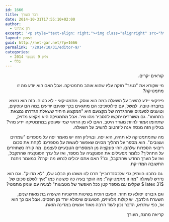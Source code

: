 ```yaml
---
id: 1666
title: דבר העורך
date: 2014-10-31T17:55:10+02:00
author:
  - רון אהרוני
excerpt: '<p style="text-align: right;"><img class="alignright" src="http://net-gar.net/wp-content/uploads/2014/01/orech.jpg" alt="רון אהרוני,הפקולטה למתמטיקה, הטכניון" width="81" height="81" />פיזיקאי יידע להשיב על השאלה במה הוא עוסק. מתמטיקאי - לא בטוח.  מה שהמתמטיקה לא תהיה, היא יפה. "איך לשלם סכום של 31 שקלים עם מספר קטן ככל האפשר של מטבעות", הוכחה בשיטות חדשניות להשערה בת מאות שנים, כל זה ועוד בגיליון הנוכחי, קריאה מהנה.</p>'
layout: post
guid: http://net-gar.net/?p=1666
permalink: '/2014/10/31/editor-9/'
categories:
  - גליון 9 נובמבר 2014
  - כללי
---
```

<p style="direction: rtl;">
  קוראים יקרים.
</p>

<p style="direction: rtl;">
  מי שקורא את "נטגר" חזקה עליו שהוא אוהב מתמטיקה. אבל האם הוא יודע מה זו מתמטיקה?
</p>

<p style="direction: rtl;">
  פיזיקאי יידע להשיב על השאלה במה הוא עוסק. מתמטיקאי - לא בטוח. בזה הוא נמצא בחברה טובה. למשל, עם פילוסופים: הם מתגאים בכך שאינם יודעים במה הם עוסקים, וטוענים לפעמים שההגדרה של מקצועם היא "המקצוע היחיד ששאלת הגדרתו נמצאת בתחומו". גם משוררים יתקשו להסביר מהו שיר. אבל מתמטיקה היא מקצוע מדויק, שתחומו אמור להיות מוגדר היטב. האם לא מן הראוי שמי שעוסק במתמטיקה יידע מהי? בגיליון הזה מנסה אנה ליזהטוב להשיב על השאלה.
</p>

<p style="direction: rtl;">
  מה שהמתמטיקה לא תהיה, היא יפה. ובגיליון הזה יש מאמר יפה על מספרים "שמחים ועצובים". הוא מספר על תהליך מסוים שאפשר לעשות על מספרים: לקחת את סכום ריבועי הספרות שלהם. זוהי פונקציה מן המספרים הטבעיים לעצמם. מה קורה כשחוזרים על התהליך? כלומר מפעילים את הפונקציה על מספר, ואז על ערך הפונקציה שהתקבל, ואז על הערך החדש שהתקבל, וכו'? האם אתם יכולים לנחש מה יקרה? במאמר ניתנת התשובה המדויקת.
</p>

<p style="direction: rtl;">
   גם כתבנו הוותיק גדי אלכסנדרוביץ' תרם לנו משהו מן הבלוג שלו, "לא מדויק". וגם הוא נדרש לשאלה "מה זו מתמטיקה": מה הופך בעיה כה פשוטה כמו "איך לשלם סכום של $latex 31 $ שקלים עם מספר קטן ככל האפשר של מטבעות" לבעיה עם עומק מתמטי?
</p>

<p style="direction: rtl;">
  וגם גיבורנו יסולא פז חוזר. הפעם הוכיח בשיטות חדשניות השערה בת מאות שנים, השערת גולדבך. יש קולות מלעיזים, הטוענים שיסולא יורד מן הפסים. אבל אם כך הוא אז, כפי שתראו, הדבר נכון לעוד הרבה מאוד אנשים במדינה הזאת.
</p>

<p style="direction: rtl;">
  קריאה מהנה, העורך
</p>